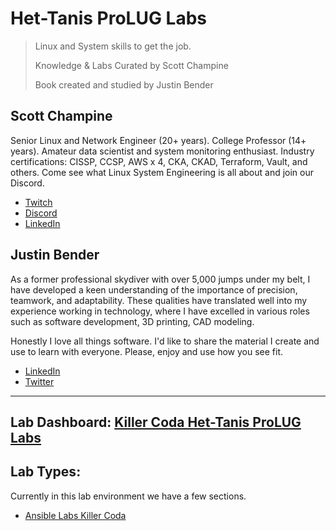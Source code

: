 # Het-Tanis ProLUG Labs

> Linux and System skills to get the job.
>
> Knowledge & Labs Curated by Scott Champine
>
> Book created and studied by Justin Bender

## Scott Champine

Senior Linux and Network Engineer (20+ years). College Professor (14+ years). Amateur data scientist and system monitoring enthusiast. Industry certifications: CISSP, CCSP, AWS x 4, CKA, CKAD, Terraform, Vault, and others. Come see what Linux System Engineering is all about and join our Discord.

* [Twitch](https://www.twitch.tv/het_tanis)
* [Discord](https://discord.gg/6QYeStX)
* [LinkedIn](https://www.linkedin.com/in/scott-champine/)

## Justin Bender

As a former professional skydiver with over 5,000 jumps under my belt, I
have developed a keen understanding of the importance of precision,
teamwork, and adaptability. These qualities have translated well into my
experience working in technology, where I have excelled in various roles
such as software development, 3D printing, CAD modeling.

Honestly I love all things software. I'd like to share the material I
create and use to learn with everyone. Please, enjoy and use how you see
fit.

* [LinkedIn](https://www.linkedin.com/in/benderjustin/)
* [Twitter](https://twitter.com/ScriptAlchemist)

---

## Lab Dashboard: [Killer Coda Het-Tanis ProLUG Labs](https://killercoda.com/het-tanis/)

## Lab Types:

Currently in this lab environment we have a few sections.

* [Ansible Labs Killer Coda](https://killercoda.com/het-tanis/course/Ansible-Labs)
